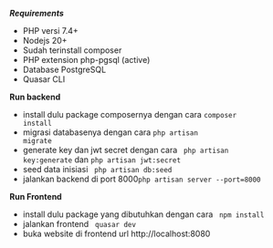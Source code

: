 ***Requirements***
- PHP versi 7.4+
- Nodejs 20+
- Sudah terinstall composer
- PHP extension php-pgsql (active)
- Database PostgreSQL
- Quasar CLI


**Run backend**
- install dulu package composernya dengan cara <code>composer install</code>
- migrasi databasenya dengan cara <code>php artisan migrate</code>
- generate key dan jwt secret dengan cara <code> php artisan key:generate</code> dan <code>php artisan jwt:secret</code>
- seed data inisiasi <code> php artisan db:seed</code>
- jalankan backend di port 8000<code>php artisan server --port=8000 </code>

**Run Frontend**
- install dulu package yang dibutuhkan dengan cara <code> npm install </code>
- jalankan frontend <code> quasar dev</code>
- buka website di frontend url http://localhost:8080
